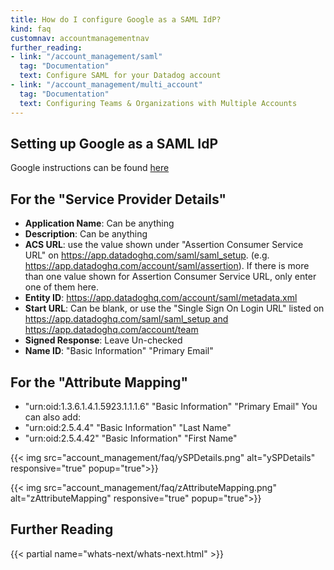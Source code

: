 ```yaml
---
title: How do I configure Google as a SAML IdP?
kind: faq
customnav: accountmanagementnav
further_reading:
- link: "/account_management/saml"
  tag: "Documentation"
  text: Configure SAML for your Datadog account
- link: "/account_management/multi_account"
  tag: "Documentation"
  text: Configuring Teams & Organizations with Multiple Accounts
---
```


## Setting up Google as a SAML IdP

Google instructions can be found [here](https://support.google.com/a/answer/6087519?hl=en)

## For the "Service Provider Details"

* **Application Name**: Can be anything
* **Description**: Can be anything
* **ACS URL**: use the value shown under "Assertion Consumer Service URL" on https://app.datadoghq.com/saml/saml_setup. (e.g. https://app.datadoghq.com/account/saml/assertion). If there is more than one value shown for Assertion Consumer Service URL, only enter one of them here.
* **Entity ID**: https://app.datadoghq.com/account/saml/metadata.xml
* **Start URL**: Can be blank, or use the "Single Sign On Login URL" listed on https://app.datadoghq.com/saml/saml_setup and https://app.datadoghq.com/account/team
* **Signed Response**: Leave Un-checked
* **Name ID**: "Basic Information" "Primary Email"

## For the "Attribute Mapping"

* "urn:oid:1.3.6.1.4.1.5923.1.1.1.6" "Basic Information" "Primary Email"
You can also add:
* "urn:oid:2.5.4.4" "Basic Information" "Last Name"
* "urn:oid:2.5.4.42" "Basic Information" "First Name"

{{< img src="account_management/faq/ySPDetails.png" alt="ySPDetails" responsive="true" popup="true">}}

{{< img src="account_management/faq/zAttributeMapping.png" alt="zAttributeMapping" responsive="true" popup="true">}}

## Further Reading

{{< partial name="whats-next/whats-next.html" >}}